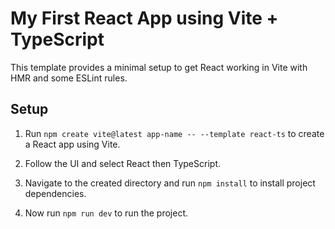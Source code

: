 # My First React App using Vite + TypeScript

This template provides a minimal setup to get React working in Vite with HMR and some ESLint rules.

## Setup

1. Run `npm create vite@latest app-name -- --template react-ts` to create a React app using Vite.

2. Follow the UI and select React then TypeScript.

3. Navigate to the created directory and run `npm install` to install project dependencies.

4. Now run `npm run dev` to run the project.

